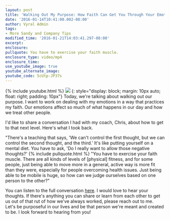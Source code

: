 ```yaml
---
layout: post
title: 'Walking Out My Purpose: How Faith Can Get You Through Your Emotions'
date: '2016-01-14T10:41:00.002-08:00'
author: Vyral Admin
tags:
- More Sandy and Company Tips
modified_time: '2016-01-21T14:03:41.297-08:00'
excerpt:
enclosure:
pullquote: You have to exercise your faith muscle.
enclosure_type: video/mp4
enclosure_time:
use_youtube_image: true
youtube_alternate_image:
youtube_code: 5cUtp-JP37s
---
```

{% include youtube.html %}
[![](http://4.bp.blogspot.com/-dq8mmd1h6Gg/VpfsxHFu-4I/AAAAAAAAkzM/jRSPLJM_OfQ/s400/Unnamed%2Bimage%2B%252839%2529.png)](https://soundcloud.com/sandy-eagon/sandy-eagon-on-emotional-rollercoasters)
{: style="display: block; margin: 10px auto; float: right; padding: 10px"}
Today, we're talking about walking out our purpose. I want to work on dealing with my emotions in a way that practices my faith. Our emotions affect so much of what happens in our day and how we treat other people.

I'd like to share a conversation I had with my coach, Chris, about how to get to that next level. Here's what I took back.

"There's a teaching that says, 'We can't control the first thought, but we can control the second thought, and the third.' It's like putting yourself on a mental diet. You have to ask, 'Do I really want to allow those negative thoughts?'
{% include pullquote.html %}
"You have to exercise your faith muscle. There are all kinds of levels of [physical] fitness, and for some people, just being able to move more in a general, active way is more fit than they were, especially for people overcoming health issues. Just being able to be mobile is huge, so how can we judge ourselves based on one person to the other?"

You can listen to the full conversation [here](https://soundcloud.com/sandy-eagon/sandy-eagon-on-emotional-rollercoasters). I would love to hear your thoughts. If there's anything you can share or learn from each other to get us out of that rut of how we've always worked, please reach out to me. Let's be purposeful in our lives and be that person we're meant and created to be. I look forward to hearing from you!
